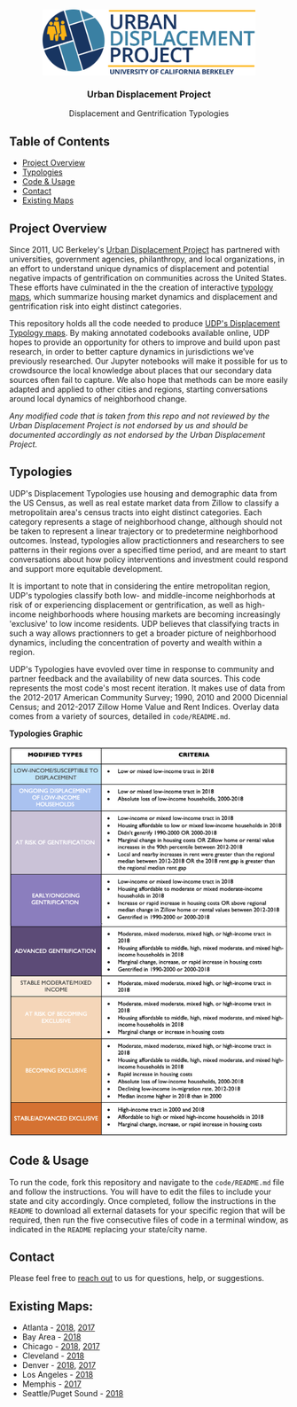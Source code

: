 
<!-- PROJECT LOGO -->
<br />
<p align="center">
  <a href='https://www.urbandisplacement.org/'>
  	<img src='.assets/images/blue_udp_logo.png' align="top" height="120">
  </a>

  <h3 align="center">Urban Displacement Project</h3>
  <p align="center"> 
  	Displacement and Gentrification Typologies
   	<br />
   </p>
</p>

<!-- TABLE OF CONTENTS -->
## Table of Contents

* [Project Overview](#project-overview)
* [Typologies](#typologies)
* [Code & Usage](#Code-&-Usage)
* [Contact](#contact)
* [Existing Maps](#existing-maps)


<!-- ABOUT THE PROJECT -->
## Project Overview

Since 2011, UC Berkeley's [Urban Displacement Project](https://urbandisplacement.org) has partnered with universities, government agencies, philanthropy, and local organizations, in an effort to understand unique dynamics of displacement and potential negative impacts of gentrification on communities across the United States.  These efforts have culminated in the the creation of interactive [typology maps](https://urbandisplacement.org), which summarize housing market dynamics and displacement and gentrification risk into eight distinct categories. 
 
This repository holds all the code needed to produce [UDP's Displacement Typology maps](https://urbandisplacement.org). By making annotated codebooks available online, UDP hopes to provide an opportunity for others to improve and build upon past research, in order to better capture dynamics in jurisdictions we’ve previously researched. Our Jupyter notebooks will make it possible for us to crowdsource the local knowledge about places that our secondary data sources often fail to capture. We also hope that methods can be more easily adapted and applied to other cities and regions, starting conversations around local dynamics of neighborhood change.  
 
*Any modified code that is taken from this repo and not reviewed by the Urban Displacement Project is not endorsed by us and should be documented accordingly as not endorsed by the Urban Displacement Project.*
 
<!-- TYPOLOGIES -->
## Typologies

UDP's Displacement Typologies use housing and demographic data from the US Census, as well as real estate market data from Zillow to classify a metropolitain area's census tracts into eight distinct categories. Each category represents a stage of neighborhood change, although should not be taken to represent a linear trajectory or to predetermine neighborhood outcomes. Instead, typologies allow practictionners and researchers to see patterns in their regions over a specified time period, and are meant to start conversations about how policy interventions and investment could respond and support more equitable development.

It is important to note that in considering the entire metropolitan region, UDP's typologies classify both low- and middle-income neighborhods at risk of or experiencing displacement or gentrification, as well as high-income neighborhoods where housing markets are becoming increasingly 'exclusive' to low income residents. UDP believes that classifying tracts in such a way allows practionners to get a broader picture of neighborhood dynamics, including the concentration of poverty and wealth within a region. 

UDP's Typologies have evovled over time in response to community and partner feedback and the availability of new data sources. This code represents the most code's most recent iteration. It makes use of data from the 2012-2017 American Community Survey; 1990, 2010 and 2000 Dicennial Census; and 2012-2017 Zillow Home Value and Rent Indices. Overlay data comes from a variety of sources, detailed in `code/README.md`.

**Typologies Graphic**

<a href='https://www.urbandisplacement.org/'><img src='.assets/images/typology_sheet_2018.png'/></a>

<!-- CODE & USAGE -->
## Code & Usage
 
To run the code, fork this repository and navigate to the `code/README.md` file and follow the instructions. You will have to edit the files to include your state and city accordingly. Once completed, follow the instructions in the `README` to download all external datasets for your specific region that will be required, then run the five consecutive files of code in a terminal window, as indicated in the `README` replacing your state/city name.
 
<!-- CONTACT -->
## Contact
 
Please feel free to [reach out](info@urbandisplacement.org) to us for questions, help, or suggestions.
 
<!-- EXISTING MAPS -->
## Existing Maps: 

* Atlanta - [2018](https://urban-displacement.github.io/displacement-typologies/maps/atlanta_udp.html), [2017](https://urban-displacement.github.io/displacement-typologies/maps/atlanta_sparcc.html)  
* Bay Area - [2018](https://urban-displacement.github.io/displacement-typologies/maps/sanfrancisco_udp.html)  <!-- * Boston - *coming soon*   -->
* Chicago - [2018](https://urban-displacement.github.io/displacement-typologies/maps/chicago_udp.html), [2017](https://urban-displacement.github.io/displacement-typologies/maps/chicago_sparcc.html)  
* Cleveland - [2018](https://urban-displacement.github.io/displacement-typologies/maps/cleveland_udp.html)  
* Denver - [2018](https://urban-displacement.github.io/displacement-typologies/maps/denver_udp.html), [2017](https://urban-displacement.github.io/displacement-typologies/maps/denver_sparcc.html)    
* Los Angeles - [2018](https://urban-displacement.github.io/displacement-typologies/maps/losangeles_udp.html)  
* Memphis - [2017](https://urban-displacement.github.io/displacement-typologies/maps/memphis_sparcc.html)   
* Seattle/Puget Sound - [2018](https://urban-displacement.github.io/displacement-typologies/maps/seattle_udp.html)  


